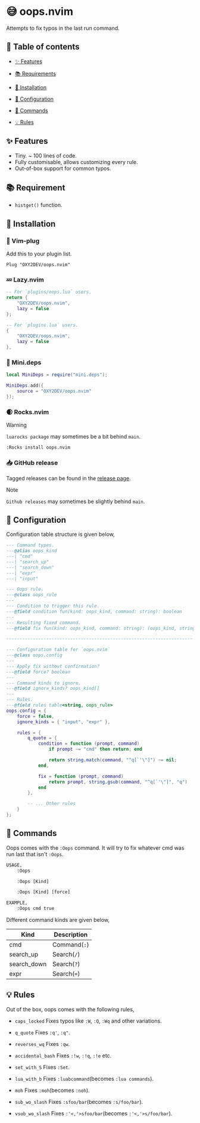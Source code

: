 # 😅 oops.nvim

Attempts to fix typos in the last run command.

## 📖 Table of contents

- [✨ Features](#-features)
- [📚 Requirements](#-requirements)
- [📐 Installation](#-installation)
- [🧭 Configuration](#-configuration)

- [🎇 Commands](#-commands)
- [💡 Rules](#-rules)

## ✨ Features

+ Tiny. ~ 100 lines of code.
+ Fully customisable, allows customizing every rule.
+ Out-of-box support for common typos.

## 📚 Requirement

- `histget()` function.

## 📐 Installation

### 🧩 Vim-plug

Add this to your plugin list.

```vim
Plug "OXY2DEV/oops.nvim"
```

### 💤 Lazy.nvim

```lua
-- For `plugins/oops.lua` users.
return {
    "OXY2DEV/oops.nvim",
    lazy = false
};
```

```lua
-- For `plugins.lua` users.
{
    "OXY2DEV/oops.nvim",
    lazy = false
},
```

### 🦠 Mini.deps

```lua
local MiniDeps = require("mini.deps");

MiniDeps.add({
    source = "OXY2DEV/oops.nvim"
});
```

### 🌒 Rocks.nvim

>[!WARNING]
> `luarocks package` may sometimes be a bit behind `main`.

```vim
:Rocks install oops.nvim
```

### 📥 GitHub release

Tagged releases can be found in the [release page](https://github.com/OXY2DEV/oops.nvim/releases).

>[!NOTE]
> `Github releases` may sometimes be slightly behind `main`.

## 🧭 Configuration

Configuration table structure is given below,

```lua
--- Command types.
---@alias oops_kind
---| "cmd"
---| "search_up"
---| "search_down"
---| "expr"
---| "input"

--- Oops rule.
---@class oops_rule
---
--- Condition to trigger this rule.
---@field condition fun(kind: oops_kind, command: string): boolean
---
--- Resulting fixed command.
---@field fix fun(kind: oops_kind, command: string): (oops_kind, string)

----------------------------------------------------------------------

--- Configuration table for `oops.nvim`
---@class oops.config
---
--- Apply fix without confirmation?
---@field force? boolean
---
--- Command kinds to ignore.
---@field ignore_kinds? oops_kind[]
---
--- Rules.
---@field rules table<string, oops_rule>
oops.config = {
	force = false,
	ignore_kinds = { "input", "expr" },

	rules = {
        q_quote = {
            condition = function (prompt, command)
                if prompt ~= "cmd" then return; end

                return string.match(command, "^q[`'\"]") ~= nil;
            end,

            fix = function (prompt, command)
                return prompt, string.gsub(command, "^q[`'\"]", "q")
            end
        },

        -- ... Other rules
    }
};
```

## 🎇 Commands

Oops comes with the `:Oops` command. It will try to fix whatever cmd was run last that isn't `:Oops`.

```txt
USAGE,
    :Oops

    :Oops [Kind]

    :Oops [Kind] [force]

EXAMPLE,
    :Oops cmd true
```

Different command kinds are given below,


| Kind        | Description  |
|-------------|--------------|
| cmd         | Command(`:`) |
| search_up   | Search(`/`)  |
| search_down | Search(`?`)  |
| expr        | Search(`=`)  |


## 💡 Rules

Out of the box, oops comes with the following rules,

- `caps_locked`
  Fixes typos like `:W`, `:Q`, `:Wq` and other variations.

- `q_quote`
  Fixes `:q'`, `:q"`.

- `reverses_wq`
  Fixes `:qw`.

- `accidental_bash`
  Fixes `:!w`, `:!q`, `:!e` etc.

- `set_with_S`
  Fixes `:Set`.

- `lua_with_b`
  Fixes `:luabcommand`(becomes `:lua commands`).

- `moh`
  Fixes `:moh`(becomes `:noh`).

- `sub_wo_slash`
  Fixes `:sfoo/bar`(becomes `:s/foo/bar`).

- `vsub_wo_slash`
  Fixes `:'<,'>sfoo/bar`(becomes `:'<,'>s/foo/bar`).

